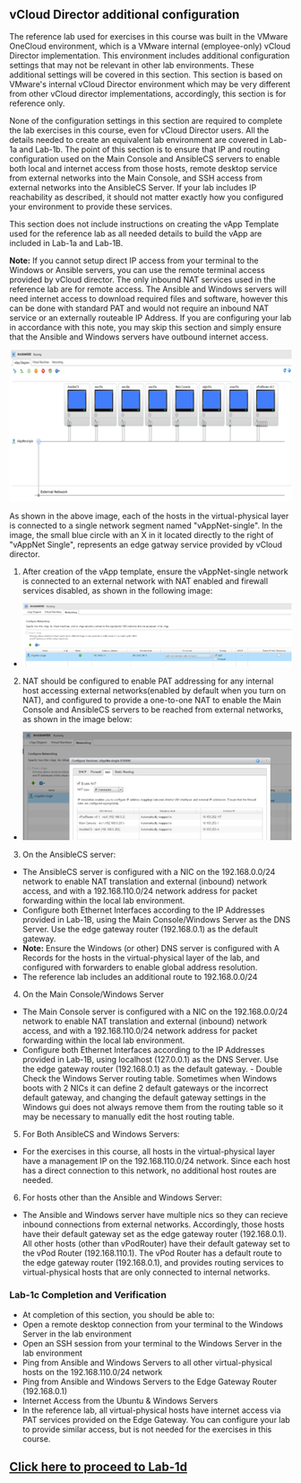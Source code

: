 ## vCloud Director additional configuration
The reference lab used for exercises in this course was built in the VMware OneCloud environment, which is a VMware internal (employee-only) vCloud Director implementation. This environment includes additional configuration settings that may not be relevant in other lab environments. These additional settings will be covered in this section. This section is based on VMware's internal vCloud Director environment which may be very different from other vCloud director implementations, accordingly, this section is for reference only.

None of the configuration settings in this section are required to complete the lab exercises in this course, even for vCloud Director users. All the details needed to create an equivalent lab environment are covered in Lab-1a and Lab-1b.
The point of this section is to ensure that IP and routing configuration used on the Main Console and AnsibleCS servers to enable both local and internet access from those hosts, remote desktop service from external networks into the Main Console, and SSH access from external networks into the AnsibleCS Server. If your lab includes IP reachability as described, it should not matter exactly how you configured your environment to provide these services.

This section does not include instructions on creating the vApp Template used for the reference lab as all needed details to build the vApp are included in Lab-1a and Lab-1B.

__Note:__ If you cannot setup direct IP access from your terminal to the Windows or Ansible servers, you can use the remote terminal access provided by vCloud director. The only inbound NAT services used in the reference lab are for remote access. The Ansible and Windows servers will need internet access to download required files and software, however this can be done with standard PAT and would not require an inbound NAT service or an externally routeable IP Address. If you are configuring your lab in accordance with this note, you may skip this section and simply ensure that the Ansible and Windows servers have outbound internet access.

![Nested Virtual-Physical Layer Topology](../Lab1a-TopologyReview/Images/Lab1a-VirtualPhysicalTopology1.PNG)

As shown in the above image, each of the hosts in the virtual-physical layer is connected to a single network segment named "vAppNet-single". In the image, the small blue circle with an X in it located directly to the right of "vAppNet Single", represents an edge gatway service provided by vCloud director.

1. After creation of the vApp template, ensure the vAppNet-single network is connected to an external network with NAT enabled and firewall services disabled, as shown in the following image:
  -  ![vCloud Director Network Settings](Images/VcdNetworks.PNG)
2. NAT should be configured to enable PAT addressing for any internal host accessing external networks(enabled by default when you turn on NAT), and configured to provide a one-to-one NAT to enable the Main Console and AnsibleCS servers to be reached from external networks, as shown in the image below:
  -  ![vCloud Director NAT Settings](Images/VcdNatSettings.PNG)
3. On the AnsibleCS server:
  -  The AnsibleCS server is configured with a NIC on the 192.168.0.0/24 network to enable NAT translation and external (inbound) network access, and with a 192.168.110.0/24 network address for packet forwarding within the local lab environment.
  -  Configure both Ethernet Interfaces according to the IP Addresses provided in Lab-1B, using the Main Console/Windows Server as the DNS Server. Use the edge gateway router (192.168.0.1) as the default gateway.
  -  __Note:__ Ensure the Windows (or other) DNS server is configured with A Records for the hosts in the virtual-physical layer of the lab, and configured with forwarders to enable global address resolution.
  -  The reference lab includes an additional route to 192.168.0.0/24
4. On the Main Console/Windows Server
  -  The Main Console server is configured with a NIC on the 192.168.0.0/24 network to enable NAT translation and external (inbound) network access, and with a 192.168.110.0/24 network address for packet forwarding within the local lab environment.
  -  Configure both Ethernet Interfaces according to the IP Addresses provided in Lab-1B, using localhost (127.0.0.1) as the DNS Server. Use the edge gateway router (192.168.0.1) as the default gateway.
    - Double Check the Windows Server routing table. Sometimes when Windows boots with 2 NICs it can define 2 default gateways or the incorrect default gateway, and changing the default gateway settings in the Windows gui does not always remove them from the routing table so it may be necessary to manually edit the host routing table.
5. For Both AnsibleCS and Windows Servers:
  -  For the exercises in this course, all hosts in the virtual-physical layer have a management IP on the 192.168.110.0/24 network. Since each host has a direct connection to this network, no additional host routes are needed.
6. For hosts other than the Ansible and Windows Server:
  -  The Ansible and Windows server have multiple nics so they can recieve inbound connections from external networks. Accordingly, those hosts have their default gateway set as the edge gateway router (192.168.0.1). All other hosts (other than vPodRouter) have their default gateway set to the vPod Router (192.168.110.1). The vPod Router has a default route to the edge gateway router (192.168.0.1), and provides routing services to virtual-physical hosts that are only connected to internal networks.

### Lab-1c Completion and Verification
-  At completion of this section, you should be able to:
  - Open a remote desktop connection from your terminal to the Windows Server in the lab environment
  - Open an SSH session from your terminal to the Windows Server in the lab environment
  - Ping from Ansible and Windows Servers to all other virtual-physical hosts on the 192.168.110.0/24 network
  - Ping from Ansible and Windows Servers to the Edge Gateway Router (192.168.0.1)
  - Internet Access from the Ubuntu & Windows Servers
  - In the reference lab, all virtual-physical hosts have internet access via PAT services provided on the Edge Gateway. You can configure your lab to provide similar access, but is not needed for the exercises in this course.

## [Click here to proceed to Lab-1d](../Lab1d-AnsibleInstall/)
